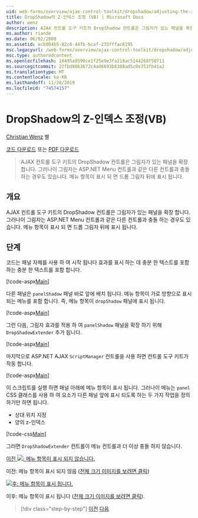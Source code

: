 ```yaml
---
uid: web-forms/overview/ajax-control-toolkit/dropshadow/adjusting-the-z-index-of-a-dropshadow-vb
title: DropShadow의 Z-인덱스 조정 (VB) | Microsoft Docs
author: wenz
description: AJAX 컨트롤 도구 키트의 DropShadow 컨트롤은 그림자가 있는 패널을 확장 합니다. 그러나이 그림자는 다른 컨트롤과 충돌 하는 경우가 있습니다.
ms.author: riande
ms.date: 06/02/2008
ms.assetid: ecb004b5-82c0-44fb-bcaf-233fffac6195
msc.legacyurl: /web-forms/overview/ajax-control-toolkit/dropshadow/adjusting-the-z-index-of-a-dropshadow-vb
msc.type: authoredcontent
ms.openlocfilehash: 10495a9590ce1f25e9e3fa218ac5144268f50711
ms.sourcegitcommit: 22fbd8863672c4ad6693b8388ad5c8e753fb41a2
ms.translationtype: MT
ms.contentlocale: ko-KR
ms.lasthandoff: 11/28/2019
ms.locfileid: "74574157"
---
```

# <a name="adjusting-the-z-index-of-a-dropshadow-vb"></a>DropShadow의 Z-인덱스 조정(VB)

[Christian Wenz](https://github.com/wenz) 별

[코드 다운로드](https://download.microsoft.com/download/5/1/6/51652a81-500b-4f6b-88d3-617103e7941e/DropShadow1.vb.zip) 또는 [PDF 다운로드](https://download.microsoft.com/download/b/6/a/b6ae89ee-df69-4c87-9bfb-ad1eb2b23373/dropshadow1VB.pdf)

> AJAX 컨트롤 도구 키트의 DropShadow 컨트롤은 그림자가 있는 패널을 확장 합니다. 그러나이 그림자는 ASP.NET Menu 컨트롤과 같은 다른 컨트롤과 충돌 하는 경우도 있습니다. 메뉴 항목이 표시 되 면 드롭 그림자 뒤에 표시 됩니다.

## <a name="overview"></a>개요

AJAX 컨트롤 도구 키트의 DropShadow 컨트롤은 그림자가 있는 패널을 확장 합니다. 그러나이 그림자는 ASP.NET Menu 컨트롤과 같은 다른 컨트롤과 충돌 하는 경우도 있습니다. 메뉴 항목이 표시 되 면 드롭 그림자 뒤에 표시 됩니다.

## <a name="steps"></a>단계

코드는 패널 자체를 사용 하 여 시작 됩니다 효과를 표시 하는 데 충분 한 텍스트를 포함 하는 충분 한 텍스트를 포함 합니다.

[!code-aspx[Main](adjusting-the-z-index-of-a-dropshadow-vb/samples/sample1.aspx)]

다른 패널은 `panelShadow` 패널 바로 앞에 배치 됩니다. 메뉴 항목이 가로 방향으로 표시 되는 메뉴를 포함 합니다. 즉, 메뉴 항목이 `dropShadow` 패널에 표시 됩니다.

[!code-aspx[Main](adjusting-the-z-index-of-a-dropshadow-vb/samples/sample2.aspx)]

그런 다음, 그림자 효과를 적용 하 여 `panelShadow` 패널을 확장 하기 위해 `DropShadowExtender` 추가 됩니다.

[!code-aspx[Main](adjusting-the-z-index-of-a-dropshadow-vb/samples/sample3.aspx)]

마지막으로 ASP.NET AJAX `ScriptManager` 컨트롤을 사용 하면 컨트롤 도구 키트가 작동 합니다.

[!code-aspx[Main](adjusting-the-z-index-of-a-dropshadow-vb/samples/sample4.aspx)]

이 스크립트를 실행 하면 패널 아래에 메뉴 항목이 표시 됩니다. 그러나이 메뉴는 `panel` CSS 클래스를 사용 하 여 요소가 다른 패널 앞에 표시 되도록 하는 두 가지 작업을 정의 하기만 하면 됩니다.

- 상대 위치 지정
- 양의 z-인덱스

[!code-css[Main](adjusting-the-z-index-of-a-dropshadow-vb/samples/sample5.css)]

그러면 `DropShadowExtender` 컨트롤이 메뉴 컨트롤과 더 이상 충돌 하지 않습니다.

[이전 ![: 메뉴 항목이 표시 되지 않습니다.](adjusting-the-z-index-of-a-dropshadow-vb/_static/image2.png)](adjusting-the-z-index-of-a-dropshadow-vb/_static/image1.png)

이전: 메뉴 항목이 표시 되지 않음 ([전체 크기 이미지를 보려면 클릭](adjusting-the-z-index-of-a-dropshadow-vb/_static/image3.png))

[![후: 메뉴 항목이 표시 됩니다.](adjusting-the-z-index-of-a-dropshadow-vb/_static/image5.png)](adjusting-the-z-index-of-a-dropshadow-vb/_static/image4.png)

이후: 메뉴 항목이 표시 됩니다 ([전체 크기 이미지를 보려면 클릭](adjusting-the-z-index-of-a-dropshadow-vb/_static/image6.png)).

> [!div class="step-by-step"]
> [이전](manipulating-dropshadow-properties-from-client-code-cs.md)
> [다음](manipulating-dropshadow-properties-from-client-code-vb.md)
